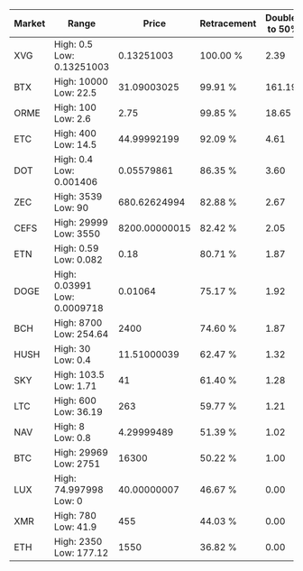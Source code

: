 | Market | Range | Price| Retracement | Doubles to 50% |
| --- | --- | --- | --- | --- |
| XVG | High: 0.5<br />Low: 0.13251003 | 0.13251003 | 100.00 % | 2.39 |
| BTX | High: 10000<br />Low: 22.5 | 31.09003025 | 99.91 % | 161.19 |
| ORME | High: 100<br />Low: 2.6 | 2.75 | 99.85 % | 18.65 |
| ETC | High: 400<br />Low: 14.5 | 44.99992199 | 92.09 % | 4.61 |
| DOT | High: 0.4<br />Low: 0.001406 | 0.05579861 | 86.35 % | 3.60 |
| ZEC | High: 3539<br />Low: 90 | 680.62624994 | 82.88 % | 2.67 |
| CEFS | High: 29999<br />Low: 3550 | 8200.00000015 | 82.42 % | 2.05 |
| ETN | High: 0.59<br />Low: 0.082 | 0.18 | 80.71 % | 1.87 |
| DOGE | High: 0.03991<br />Low: 0.0009718 | 0.01064 | 75.17 % | 1.92 |
| BCH | High: 8700<br />Low: 254.64 | 2400 | 74.60 % | 1.87 |
| HUSH | High: 30<br />Low: 0.4 | 11.51000039 | 62.47 % | 1.32 |
| SKY | High: 103.5<br />Low: 1.71 | 41 | 61.40 % | 1.28 |
| LTC | High: 600<br />Low: 36.19 | 263 | 59.77 % | 1.21 |
| NAV | High: 8<br />Low: 0.8 | 4.29999489 | 51.39 % | 1.02 |
| BTC | High: 29969<br />Low: 2751 | 16300 | 50.22 % | 1.00 |
| LUX | High: 74.997998<br />Low: 0 | 40.00000007 | 46.67 % | 0.00 |
| XMR | High: 780<br />Low: 41.9 | 455 | 44.03 % | 0.00 |
| ETH | High: 2350<br />Low: 177.12 | 1550 | 36.82 % | 0.00 |
